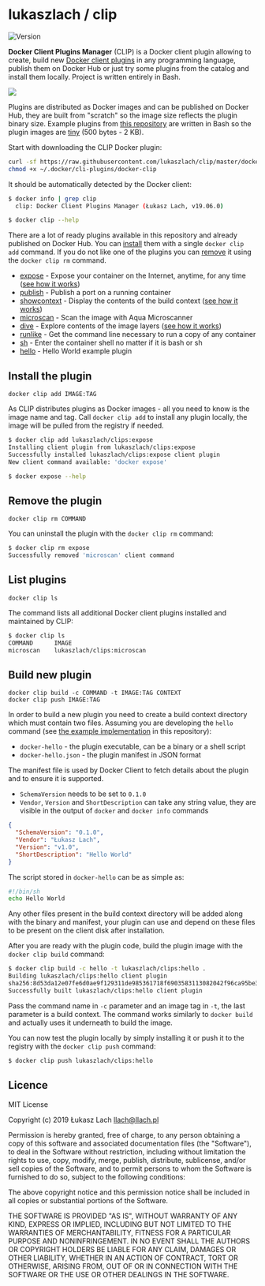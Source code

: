 # lukaszlach / clip

![Version](https://img.shields.io/badge/version-19.06.0-lightgrey.svg?style=flat)

**Docker Client Plugins Manager** (CLIP) is a Docker client plugin allowing to create, build new [Docker client plugins](https://github.com/docker/cli/issues/1534) in any programming language, publish them on Docker Hub or just try some plugins from the catalog and install them locally. Project is written entirely in Bash.

[![](https://raw.githubusercontent.com/lukaszlach/clip/master/clips/dive/record.gif)](clips/dive/)

Plugins are distributed as Docker images and can be published on Docker Hub, they are built from "scratch" so the image size reflects the plugin binary size. Example plugins from [this repository](clips/) are written in Bash so the plugin images are [tiny](https://cloud.docker.com/repository/docker/lukaszlach/clips/tags) (500 bytes - 2 KB).

Start with downloading the CLIP Docker plugin:

```bash
curl -sf https://raw.githubusercontent.com/lukaszlach/clip/master/docker-clip -o ~/.docker/cli-plugins/docker-clip
chmod +x ~/.docker/cli-plugins/docker-clip
```

It should be automatically detected by the Docker client:

```bash
$ docker info | grep clip
  clip: Docker Client Plugins Manager (Łukasz Lach, v19.06.0)

$ docker clip --help
```

There are a lot of ready plugins available in this repository and already published on Docker Hub. You can [install](#install-the-plugin) them with a single `docker clip add` command. If you do not like one of the plugins you can [remove](#remove-the-plugin) it using the `docker clip rm` command.

* [expose](clips/expose/) - Expose your container on the Internet, anytime, for any time ([see how it works](clips/expose/record.gif))
* [publish](clips/publish/) - Publish a port on a running container
* [showcontext](clips/showcontext/) - Display the contents of the build context ([see how it works](clips/showcontext/record.gif))
* [microscan](clips/microscan/) - Scan the image with Aqua Microscanner
* [dive](clips/dive/) - Explore contents of the image layers ([see how it works](clips/dive/record.gif))
* [runlike](clips/runlike/) - Get the command line necessary to run a copy of any container
* [sh](clips/sh/) - Enter the container shell no matter if it is bash or sh
* [hello](clips/hello/) - Hello World example plugin

## Install the plugin

```
docker clip add IMAGE:TAG
```

As CLIP distributes plugins as Docker images - all you need to know is the image name and tag. Call `docker clip add` to install any plugin locally, the image will be pulled from the registry if needed.

```bash
$ docker clip add lukaszlach/clips:expose
Installing client plugin from lukaszlach/clips:expose
Successfully installed lukaszlach/clips:expose client plugin
New client command available: 'docker expose'

$ docker expose --help
```

## Remove the plugin

```
docker clip rm COMMAND
```

You can uninstall the plugin with the `docker clip rm` command:

```bash
$ docker clip rm expose
Successfully removed 'microscan' client command
```

## List plugins

```
docker clip ls
```

The command lists all additional Docker client plugins installed and maintained by CLIP:

```bash
$ docker clip ls
COMMAND      IMAGE
microscan    lukaszlach/clips:microscan
```

## Build new plugin

```
docker clip build -c COMMAND -t IMAGE:TAG CONTEXT
docker clip push IMAGE:TAG
```

In order to build a new plugin you need to create a build context directory which must contain two files. Assuming you are developing the `hello` command (see [the example implementation](clips/hello/) in this repository):

* `docker-hello` - the plugin executable, can be a binary or a shell script
* `docker-hello.json` - the plugin manifest in JSON format

The manifest file is used by Docker Client to fetch details about the plugin and to ensure it is supported.

* `SchemaVersion` needs to be set to `0.1.0`
* `Vendor`, `Version` and `ShortDescription` can take any string value, they are visible in the output of `docker` and `docker info` commands

```json
{
  "SchemaVersion": "0.1.0",
  "Vendor": "Łukasz Lach",
  "Version": "v1.0",
  "ShortDescription": "Hello World"
}
```

The script stored in `docker-hello` can be as simple as:

```bash
#!/bin/sh
echo Hello World
```

Any other files present in the build context directory will be added along with the binary and manifest, your plugin can use and depend on these files to be present on the client disk after installation.

After you are ready with the plugin code, build the plugin image with the `docker clip build` command:

```bash
$ docker clip build -c hello -t lukaszlach/clips:hello .
Building lukaszlach/clips:hello client plugin
sha256:8d53da12e07fe6d0ae9f129311de985361718f6903583113082042f96ca95be3
Successfully built lukaszlach/clips:hello client plugin
```

Pass the command name in `-c` parameter and an image tag in `-t`, the last parameter is a build context. The command works similarly to `docker build` and actually uses it underneath to build the image.

You can now test the plugin locally by simply installing it or push it to the registry with the `docker clip push` command:

```bash
$ docker clip push lukaszlach/clips:hello
```

## Licence

MIT License

Copyright (c) 2019 Łukasz Lach <llach@llach.pl>

Permission is hereby granted, free of charge, to any person obtaining a copy
of this software and associated documentation files (the "Software"), to deal
in the Software without restriction, including without limitation the rights
to use, copy, modify, merge, publish, distribute, sublicense, and/or sell
copies of the Software, and to permit persons to whom the Software is
furnished to do so, subject to the following conditions:

The above copyright notice and this permission notice shall be included in all
copies or substantial portions of the Software.

THE SOFTWARE IS PROVIDED "AS IS", WITHOUT WARRANTY OF ANY KIND, EXPRESS OR
IMPLIED, INCLUDING BUT NOT LIMITED TO THE WARRANTIES OF MERCHANTABILITY,
FITNESS FOR A PARTICULAR PURPOSE AND NONINFRINGEMENT. IN NO EVENT SHALL THE
AUTHORS OR COPYRIGHT HOLDERS BE LIABLE FOR ANY CLAIM, DAMAGES OR OTHER
LIABILITY, WHETHER IN AN ACTION OF CONTRACT, TORT OR OTHERWISE, ARISING FROM,
OUT OF OR IN CONNECTION WITH THE SOFTWARE OR THE USE OR OTHER DEALINGS IN THE
SOFTWARE.
